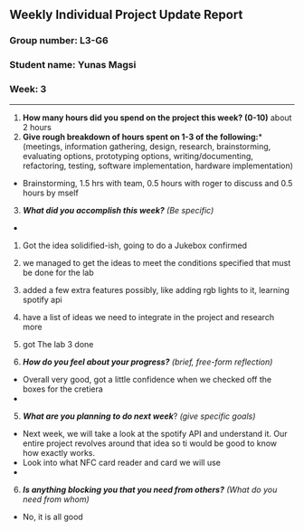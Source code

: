 ## Weekly Individual Project Update Report
### Group number: L3-G6
### Student name: Yunas Magsi
### Week: 3
___
1. **How many hours did you spend on the project this week? (0-10)**
  about 2 hours 
2. **Give rough breakdown of hours spent on 1-3 of the following:***
   (meetings, information gathering, design, research, brainstorming, evaluating options, prototyping options, writing/documenting, refactoring, testing, software implementation, hardware implementation)  
   
  - Brainstorming, 1.5 hrs with team, 0.5 hours with roger to discuss and 0.5 hours by mself
3. ***What did you accomplish this week?*** _(Be specific)_
  - 
   1. Got the idea solidified-ish, going to do a Jukebox confirmed
   2. we managed to get the ideas to meet the conditions specified that must be done for the lab
   3. added a few extra features possibly, like adding rgb lights to it, learning spotify api 
   4. have a list of ideas we need to integrate in the project and research more
   5. got The lab 3 done
 
4. ***How do you feel about your progress?*** _(brief, free-form reflection)_
  - Overall very good, got a little confidence when we checked off the boxes for the cretiera
  - 
5. ***What are you planning to do next week***? _(give specific goals)_
  - Next week, we will take a look at the spotify API and understand it. Our entire project revolves around that idea so ti would be good to know how exactly works.
  - Look into what NFC card reader and card we will use
  - 
6. ***Is anything blocking you that you need from others?*** _(What do you need from whom)_
  -  No, it is all good
